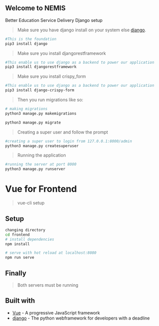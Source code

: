 ## Welcome to NEMIS

Better Education Service Delivery Django setup
> Make sure you have django install on your system else [django](https://docs.djangoproject.com/en/2.1/).

```bash
#This is the foundation
pip3 install django

```
> Make sure you install djangorestframework

```bash
#This enable us to use django as a backend to power our application
pip3 install djangorestframework

```
> Make sure you install crispy_form

```bash
#This enable us to use django as a backend to power our application
pip3 install django-crispy-form

```
> Then you run migrations like so:

```bash
# making migrations
python3 manage.py makemigrations

python3 manage.py migrate

```
> Creating a super user and follow the prompt

```bash
#creating a super user to login from 127.0.0.1:8000/admin
python3 manage.py createsuperuser

```
> Running the application

```bash 
#running the server at port 8000
python3 manage.py runserver

```



# Vue for Frontend

> vue-cli setup

## Setup

``` bash
changing directory
cd frontend 
# install dependencies
npm install

# serve with hot reload at localhost:8080
npm run serve

```
## Finally
> Both servers must be running 

## Built with
- [Vue](https://vuejs.org/) - A progressive JavaScript framework
- [django](https://django.org/) - The python webframework for developers with a deadline